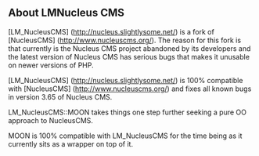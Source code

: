 About LMNucleus CMS
-------------------

[LM_NucleusCMS] (http://nucleus.slightlysome.net/) is a fork of [NucleusCMS] (http://www.nucleuscms.org/).
The reason for this fork is that currently is the Nucleus CMS project abandoned by its developers 
and the latest version of Nucleus CMS has serious bugs that makes it unusable on newer versions of PHP.
 
[LM_NucleusCMS] (http://nucleus.slightlysome.net/) is 100% compatible with [NucleusCMS] (http://www.nucleuscms.org/) 
and fixes all known bugs in version 3.65 of Nucleus CMS.

LM_NucleusCMS::MOON takes things one step further seeking a pure OO approach to NucleusCMS.

MOON is 100% compatible with LM_NucleusCMS for the time being as it currently sits as a wrapper on top of it.
